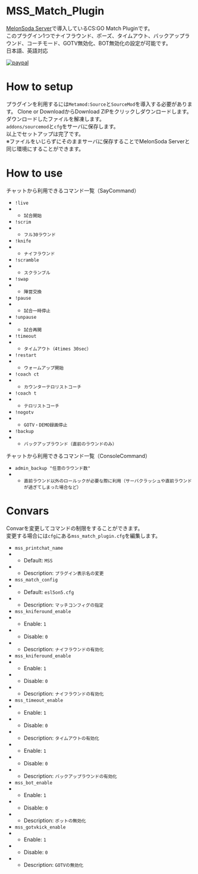 # MSS_Match_Plugin
[MelonSoda Server](https://www.melonsoda.tokyo/)で導入しているCS:GO Match Pluginです。  
このプラグイン1つでナイフラウンド、ポーズ、タイムアウト、バックアップラウンド、コーチモード、GOTV無効化、BOT無効化の設定が可能です。   
日本語、英語対応  
  
[![paypal](https://www.paypalobjects.com/en_US/i/btn/btn_donateCC_LG.gif)](https://www.paypal.com/webapps/shoppingcart?flowlogging_id=556959261620c&mfid=1540396755611_556959261620c#/checkout/openButton)

# How to setup
プラグインを利用するには`Metamod:Source`と`SourceMod`を導入する必要があります。
Clone or DownloadからDownload ZIPをクリックしダウンロードします。   
ダウンロードしたファイルを解凍します。  
`addons/sourcemod`と`cfg`をサーバに保存します。  
以上でセットアップは完了です。  
※ファイルをいじらずにそのままサーバに保存することでMelonSoda Serverと同じ環境にすることができます。

# How to use
チャットから利用できるコマンド一覧（SayCommand）
- `!live`
- - `試合開始`
- `!scrim`
- - `フル30ラウンド`
- `!knife`
- - `ナイフラウンド`
- `!scramble`
- - `スクランブル`
- `!swap`
- - `陣営交換`
- `!pause`
- - `試合一時停止`
- `!unpause`
- - `試合再開`
- `!timeout`
- - `タイムアウト（4times 30sec）`
- `!restart`
- - `ウォームアップ開始`
- `!coach ct`
- - `カウンターテロリストコーチ`
- `!coach t`
- - `テロリストコーチ`
- `!nogotv`
- - `GOTV・DEMO録画停止`
- `!backup`
- - `バックアップラウンド（直前のラウンドのみ）`

チャットから利用できるコマンド一覧（ConsoleCommand）
- `admin_backup "任意のラウンド数"`
- - `直前ラウンド以外のロールックが必要な際に利用（サーバクラッシュや直前ラウンドが過ぎてしまった場合など）`

# Convars
Convarを変更してコマンドの制限をすることができます。  
変更する場合には`cfg`にある`mss_match_plugin.cfg`を編集します。  
- `mss_printchat_name`
- - Default: `MSS`
- - Description: `プラグイン表示名の変更`
- `mss_match_config`
- - Default: `esl5on5.cfg`
- - Description: `マッチコンフィグの指定`
- `mss_kniferound_enable`
- - Enable: `1`
- - Disable: `0`
- - Description: `ナイフラウンドの有効化`
- `mss_kniferound_enable`
- - Enable: `1`
- - Disable: `0`
- - Description: `ナイフラウンドの有効化`
- `mss_timeout_enable`
- - Enable: `1`
- - Disable: `0`
- - Description: `タイムアウトの有効化`
- - Enable: `1`
- - Disable: `0`
- - Description: `バックアップラウンドの有効化`
- `mss_bot_enable`
- - Enable: `1`
- - Disable: `0`
- - Description: `ボットの無効化`
- `mss_gotvkick_enable`
- - Enable: `1`
- - Disable: `0`
- - Description: `GOTVの無効化`
